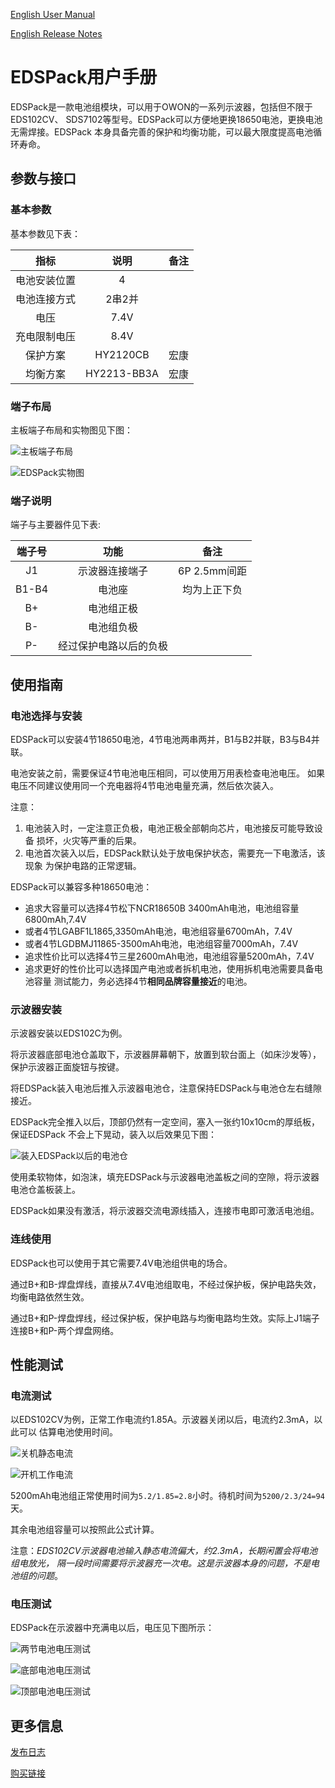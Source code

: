 [English User Manual](UserManual_EN.md)

[English Release Notes](ReleaseNotes_EN.md)

# EDSPack用户手册

EDSPack是一款电池组模块，可以用于OWON的一系列示波器，包括但不限于EDS102CV、
SDS7102等型号。EDSPack可以方便地更换18650电池，更换电池无需焊接。EDSPack
本身具备完善的保护和均衡功能，可以最大限度提高电池循环寿命。

## 参数与接口

### 基本参数

基本参数见下表：

|       指标   | 说明        | 备注  |
|:------------:|:-----------:|:-----:|
| 电池安装位置 | 4           |       |
| 电池连接方式 | 2串2并      |       |
| 电压         | 7.4V        |       |
| 充电限制电压 | 8.4V        |       |
| 保护方案     | HY2120CB    | 宏康  |
| 均衡方案     | HY2213-BB3A | 宏康  |

### 端子布局

主板端子布局和实物图见下图：

![主板端子布局](image/01-主板端子布局.png "主板端子布局")

![EDSPack实物图](image/09-EDSPack实物图.png "EDSPack实物图")

### 端子说明

端子与主要器件见下表:

|   端子号     | 功能                   | 备注         |
|:------------:|:----------------------:|:------------:|
| J1           | 示波器连接端子         | 6P 2.5mm间距 |
| B1-B4        | 电池座                 | 均为上正下负 |
| B+           | 电池组正极             |              |
| B-           | 电池组负极             |              |
| P-           | 经过保护电路以后的负极 |              |

## 使用指南

### 电池选择与安装

EDSPack可以安装4节18650电池，4节电池两串两并，B1与B2并联，B3与B4并联。

电池安装之前，需要保证4节电池电压相同，可以使用万用表检查电池电压。
如果电压不同建议使用同一个充电器将4节电池电量充满，然后依次装入。

注意：

 1. 电池装入时，一定注意正负极，电池正极全部朝向芯片，电池接反可能导致设备
    损坏，火灾等严重的后果。
 2. 电池首次装入以后，EDSPack默认处于放电保护状态，需要充一下电激活，该现象
    为保护电路的正常逻辑。

EDSPack可以兼容多种18650电池：

- 追求大容量可以选择4节松下NCR18650B 3400mAh电池，电池组容量6800mAh,7.4V
- 或者4节LGABF1L1865,3350mAh电池，电池组容量6700mAh，7.4V
- 或者4节LGDBMJ11865-3500mAh电池，电池组容量7000mAh，7.4V
- 追求性价比可以选择4节三星2600mAh电池，电池组容量5200mAh，7.4V
- 追求更好的性价比可以选择国产电池或者拆机电池，使用拆机电池需要具备电池容量
  测试能力，务必选择4节**相同品牌容量接近**的电池。

### 示波器安装

示波器安装以EDS102C为例。

将示波器底部电池仓盖取下，示波器屏幕朝下，放置到软台面上（如床沙发等），
保护示波器正面旋钮与按键。

将EDSPack装入电池后推入示波器电池仓，注意保持EDSPack与电池仓左右缝隙接近。

EDSPack完全推入以后，顶部仍然有一定空间，塞入一张约10x10cm的厚纸板，保证EDSPack
不会上下晃动，装入以后效果见下图：

![装入EDSPack以后的电池仓](image/03-装入EDSPack以后的电池仓.png "装入EDSPack以后的电池仓")

使用柔软物体，如泡沫，填充EDSPack与示波器电池盖板之间的空隙，将示波器电池仓盖板装上。

EDSPack如果没有激活，将示波器交流电源线插入，连接市电即可激活电池组。

### 连线使用

EDSPack也可以使用于其它需要7.4V电池组供电的场合。

通过B+和B-焊盘焊线，直接从7.4V电池组取电，不经过保护板，保护电路失效，
均衡电路依然生效。

通过B+和P-焊盘焊线，经过保护板，保护电路与均衡电路均生效。实际上J1端子
连接B+和P-两个焊盘网络。

## 性能测试

### 电流测试

以EDS102CV为例，正常工作电流约1.85A。示波器关闭以后，电流约2.3mA，以此可以
估算电池使用时间。

![关机静态电流](image/04-关机静态电流.png "关机静态电流")

![开机工作电流](image/05-开机工作电流.png "开机工作电流")

5200mAh电池组正常使用时间为`5.2/1.85=2.8`小时。待机时间为`5200/2.3/24=94`天。

其余电池组容量可以按照此公式计算。

注意：*EDS102CV示波器电池输入静态电流偏大，约2.3mA，长期闲置会将电池组电放光，
隔一段时间需要将示波器充一次电。这是示波器本身的问题，不是电池组的问题*。

### 电压测试

EDSPack在示波器中充满电以后，电压见下图所示：

![两节电池电压测试](image/06-两节电池电压测试.png "两节电池电压测试")

![底部电池电压测试](image/07-底部电池电压测试.png "底部电池电压测试")

![顶部电池电压测试](image/08-顶部电池电压测试.png "顶部电池电压测试")

## 更多信息

[发布日志](ReleaseNotes.md)

[购买链接](https://item.taobao.com/item.htm?spm=a1z10.1-c.w4004-9102396040.29.17d11e5fmlPS4n&id=522970098585)
